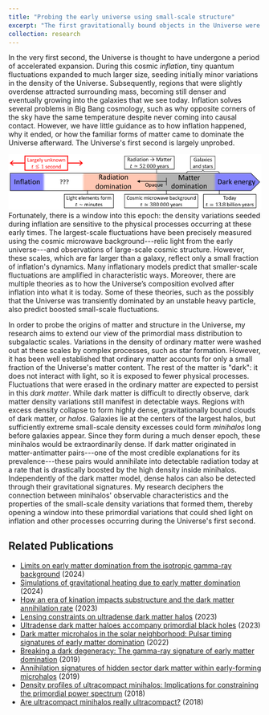 ```yaml
---
title: "Probing the early universe using small-scale structure"
excerpt: "The first gravitationally bound objects in the Universe were small, potentially Solar System--scale dark matter *minihalos*. These objects are broadly expected to survive today, and their potentially observable characteristics represent a probe of the primordial mass distribution at otherwise inaccessibly small scales. Consequently, they represent a unique probe of the late stages of inflation and the early postinflationary period. I use *N*-body simulations and mathematical modeling to decipher the connection between minihalos today and primordial cosmology."
collection: research
---
```


In the very first second, the Universe is thought to have undergone a period of accelerated expansion.  During this cosmic *inflation*, tiny quantum fluctuations expanded to much larger size, seeding initially minor variations in the density of the Universe.  Subsequently, regions that were slightly overdense attracted surrounding mass, becoming still denser and eventually growing into the galaxies that we see today.  Inflation solves several problems in Big Bang cosmology, such as why opposite corners of the sky have the same temperature despite never coming into causal contact.  However, we have little guidance as to how inflation happened, why it ended, or how the familiar forms of matter came to dominate the Universe afterward.  The Universe's first second is largely unprobed. 

![Timeline of the Universe](/images/timeline.png "Timeline of the Universe")  Fortunately, there is a window into this epoch: the density variations seeded during inflation are sensitive to the physical processes occurring at these early times.  The largest-scale fluctuations have been precisely measured using the cosmic microwave background---relic light from the early universe---and observations of large-scale cosmic structure.  However, these scales, which are far larger than a galaxy, reflect only a small fraction of inflation's dynamics.  Many inflationary models predict that smaller-scale fluctuations are amplified in characteristic ways.  Moreover, there are multiple theories as to how the Universe’s composition evolved after inflation into what it is today.  Some of these theories, such as the possibly that the Universe was transiently dominated by an unstable heavy particle, also predict boosted small-scale fluctuations.

In order to probe the origins of matter and structure in the Universe, my research aims to extend our view of the primordial mass distribution to subgalactic scales.  Variations in the density of ordinary matter were washed out at these scales by complex processes, such as star formation.  However, it has been well established that ordinary matter accounts for only a small fraction of the Universe's matter content.  The rest of the matter is "dark": it does not interact with light, so it is exposed to fewer physical processes.  Fluctuations that were erased in the ordinary matter are expected to persist in this *dark matter*.  While dark matter is difficult to directly observe, dark matter density variations still manifest in detectable ways.  Regions with excess density collapse to form highly dense, gravitationally bound clouds of dark matter, or *halos*.  Galaxies lie at the centers of the largest halos, but sufficiently extreme small-scale density excesses could form *minihalos* long before galaxies appear.  Since they form during a much denser epoch, these minihalos would be extraordinarily dense.  If dark matter originated in matter-antimatter pairs---one of the most credible explanations for its prevalence---these pairs would annihilate into detectable radiation today at a rate that is drastically boosted by the high density inside minihalos.  Independently of the dark matter model, dense halos can also be detected through their gravitational signatures.  My research deciphers the connection between minihalos' observable characteristics and the properties of the small-scale density variations that formed them, thereby opening a window into these primordial variations that could shed light on inflation and other processes occurring during the Universe's first second.

## Related Publications

* [Limits on early matter domination from the isotropic gamma-ray background](https://arxiv.org/abs/2403.18893) (2024)
* [Simulations of gravitational heating due to early matter domination](https://arxiv.org/abs/2306.14961) (2024)
* [How an era of kination impacts substructure and the dark matter annihilation rate](https://arxiv.org/abs/2304.12336) (2023)
* [Lensing constraints on ultradense dark matter halos](https://arxiv.org/abs/2301.13171) (2023)
* [Ultradense dark matter haloes accompany primordial black holes](https://arxiv.org/abs/2210.04904) (2023)
* [Dark matter microhalos in the solar neighborhood: Pulsar timing signatures of early matter domination](https://arxiv.org/abs/2109.03240) (2022)
* [Breaking a dark degeneracy: The gamma-ray signature of early matter domination](https://arxiv.org/abs/1910.08553) (2019)
* [Annihilation signatures of hidden sector dark matter within early-forming microhalos](https://arxiv.org/abs/1906.00010) (2019)
* [Density profiles of ultracompact minihalos: Implications for constraining the primordial power spectrum](https://arxiv.org/abs/1806.07389) (2018)
* [Are ultracompact minihalos really ultracompact?](https://arxiv.org/abs/1712.05421) (2018)
